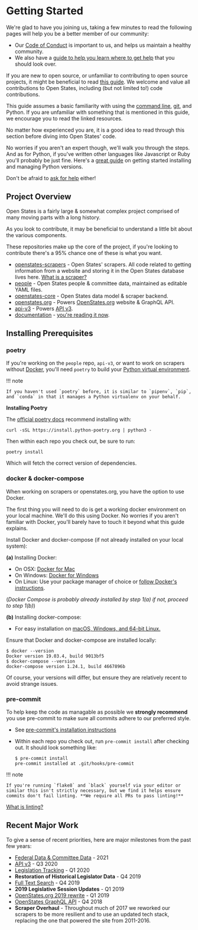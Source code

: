 # Getting Started

We're glad to have you joining us, taking a few minutes to read the
following pages will help you be a better member of our community:

-   Our [Code of Conduct](../code-of-conduct.md) is important to us, and helps us maintain a healthy community.
-   We also have a [guide to help you learn where to get help](../index.md#communication) that you should look over.

If you are new to open source, or unfamiliar to contributing to open source projects, it might be beneficial to read [this guide](https://opensource.guide/how-to-contribute/). We welcome and value all contributions to Open States, including (but not limited to!) code contributions.

This guide assumes a basic familiarity with using the [command line](https://www.freecodecamp.org/news/command-line-for-beginners/), [git](https://www.freecodecamp.org/news/git-and-github-for-beginners/), and Python. If you are unfamiliar with something that is mentioned in this guide, we encourage you to read the linked resources. 

No matter how experienced you are, it is a good idea to read through this section before diving into Open States' code.

No worries if you aren't an expert though, we'll walk you through the
steps. And as for Python, if you've written other languages like
Javascript or Ruby you'll probably be just fine. Here's a [great guide](https://realpython.com/intro-to-pyenv/) on 
getting started installing and managing Python versions. 

Don't be afraid to [ask for help](../index.md#communication) either!


## Project Overview

Open States is a fairly large & somewhat complex project comprised of many moving parts with a long history.

As you look to contribute, it may be beneficial to understand a little bit about the various components.

These repositories make up the core of the project, if you're looking to contribute there's a 95% chance one of these is what you want.

-   [openstates-scrapers](https://github.com/openstates/openstates-scrapers) - Open States' scrapers. All code related to getting information from a website and storing it in the Open States database lives here. [What is a scraper?](https://realpython.com/python-web-scraping-practical-introduction/) 
-   [people](https://github.com/openstates/people) - Open States people & committee data, maintained as editable YAML files.
-   [openstates-core](https://github.com/openstates/openstates-core) - Open States data model & scraper backend.
-   [openstates.org](https://github.com/openstates/openstates.org) - Powers [OpenStates.org](https://openstates.org/) website & GraphQL API.
-   [api-v3](https://github.com/openstates/api-v3) - Powers [API v3](https://v3.openstates.org).
-   [documentation](https://github.com/openstates/documentation) - [you're reading it now](https://docs.openstates.org/).


## Installing Prerequisites

### poetry

If you're working on the `people` repo, `api-v3`, or want to work on scrapers without [Docker](https://docker-curriculum.com/), you'll need `poetry` to build your [Python virtual environment](https://realpython.com/python-virtual-environments-a-primer/).

!!! note

    If you haven't used `poetry` before, it is similar to `pipenv`, `pip`, and `conda` in that it manages a Python virtualenv on your behalf.

**Installing Poetry**

The [official poetry docs](https://python-poetry.org/docs/master/#installation) recommend installing with:

    curl -sSL https://install.python-poetry.org | python3 -

Then within each repo you check out, be sure to run:

    poetry install

Which will fetch the correct version of dependencies.

### docker & docker-compose

When working on scrapers or openstates.org, you have the option to use Docker.

The first thing you will need to do is get a working docker environment
on your local machine. We'll do this using Docker. No worries if you
aren't familiar with Docker, you'll barely have to touch it beyond
what this guide explains.

Install Docker and docker-compose (if not already installed on your local system):

**(a)** Installing Docker:

-   On OSX: [Docker for Mac](https://docs.docker.com/docker-for-mac/)
-   On Windows: [Docker for Windows](https://docs.docker.com/docker-for-windows/)
-   On Linux: Use your package manager of choice or [follow Docker's instructions](https://docs.docker.com/engine/installation/linux/).

(*Docker Compose is probably already installed by step 1(a) if not, proceed to step 1(b)*)

**(b)** Installing docker-compose:

-   For easy installation on [macOS, Windows, and 64-bit Linux.](https://docs.docker.com/compose/install/#prerequisites)

Ensure that Docker and docker-compose are installed locally:

    $ docker --version
    Docker version 19.03.4, build 9013bf5
    $ docker-compose --version
    docker-compose version 1.24.1, build 4667896b

Of course, your versions will differ, but ensure they are relatively
recent to avoid strange issues.

### pre-commit

To help keep the code as managable as possible we **strongly recommend**
you use pre-commit to make sure all commits adhere to our preferred
style.

-   See [pre-commit's installation instructions](https://pre-commit.com/#installation)

-   Within each repo you check out, run `pre-commit install` after checking out. It should look something like:

        $ pre-commit install
        pre-commit installed at .git/hooks/pre-commit

!!! note

    If you're running `flake8` and `black` yourself via your editor or
    similar this isn't strictly necessary, but we find it helps ensure
    commits don't fail linting. **We require all PRs to pass linting!**
[What is linting?](https://www.freecodecamp.org/news/what-is-linting-and-how-can-it-save-you-time/)

## Recent Major Work

To give a sense of recent priorities, here are major milestones from the
past few years:

- [Federal Data & Committee Data](https://blog.openstates.org/open-states-2021-q2/) - 2021
- [API v3](https://blog.openstates.org/open-states-api-v3/) - Q3 2020
- [Legislation Tracking](https://blog.openstates.org/tracking-legislation-on-open-states/) - Q1 2020
- **Restoration of Historical Legislator Data** - Q4 2019
- [Full Text Search](https://blog.openstates.org/adding-full-text-search-to-open-states-14b665c1fe30/) - Q4 2019
- **2019 Legislative Session Updates** - Q1 2019
- [OpenStates.org 2019 rewrite](https://blog.openstates.org/introducing-the-new-openstates-org-64bcbd765f58/) - Q1 2019
- [OpenStates GraphQL API](https://blog.openstates.org/more-ways-to-get-state-legislative-data-d9aece2245f0/) - Q4 2018
- **Scraper Overhaul** - Throughout much of 2017 we reworked our
  scrapers to be more resilient and to use an updated tech stack,
  replacing the one that powered the site from 2011-2016.
